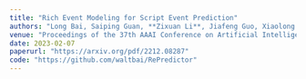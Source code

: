 ```yaml
---
title: "Rich Event Modeling for Script Event Prediction"
authors: "Long Bai, Saiping Guan, **Zixuan Li**, Jiafeng Guo, Xiaolong Jin, Xueqi Cheng"
venue: "Proceedings of the 37th AAAI Conference on Artificial Intelligence"
date: 2023-02-07
paperurl: "https://arxiv.org/pdf/2212.08287"
code: "https://github.com/waltbai/RePredictor"
---
```

